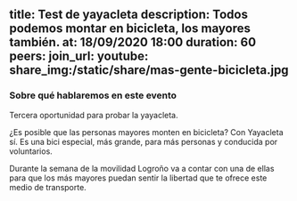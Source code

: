   title: Test de yayacleta
description: Todos podemos montar en bicicleta, los mayores también.
at: 18/09/2020 18:00
duration: 60
peers:
join_url:
youtube:
share_img:/static/share/mas-gente-bicicleta.jpg
----
### Sobre qué hablaremos en este evento

Tercera oportunidad para probar la yayacleta.

¿Es posible que las personas mayores monten en bicicleta? Con Yayacleta sí. Es una bici especial, más grande, para más personas y conducida por voluntarios.

Durante la semana de la movilidad Logroño va a contar con una de ellas para que los más mayores puedan sentir la libertad que te ofrece este medio de transporte.
